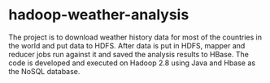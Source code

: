 # hadoop-weather-analysis
The project is to download weather history data for most of the countries in the world and put data to HDFS. After data is put in HDFS, mapper and reducer jobs run against it and saved the analysis results to HBase. The code is developed and executed on Hadoop 2.8 using Java and Hbase as the NoSQL database.
